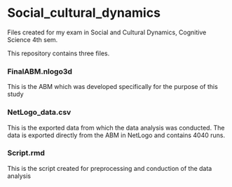 # Social_cultural_dynamics
Files created for my exam in Social and Cultural Dynamics, Cognitive Science 4th sem.

This repository contains three files.

### FinalABM.nlogo3d
This is the ABM which was developed specifically for the purpose of this study


### NetLogo_data.csv
This is the exported data from which the data analysis was conducted.
The data is exported directly from the ABM in NetLogo and contains 4040 runs.


### Script.rmd
This is the script created for preprocessing and conduction of the data analysis
